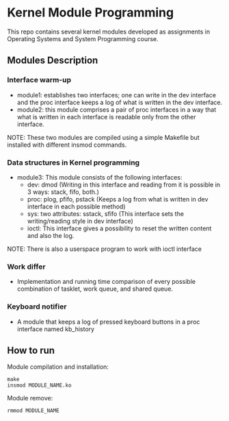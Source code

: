 # Kernel Module Programming
 This repo contains several kernel modules developed as assignments in Operating Systems and System Programming course.

## Modules Description
### Interface warm-up
- module1: establishes two interfaces; one can write in the dev interface and the proc interface keeps a log of what is written in the dev interface.
- module2: this module comprises a pair of proc interfaces in a way that what is written in each interface is readable only from the other interface.

NOTE: These two modules are compiled using a simple Makefile but installed with different insmod commands.
### Data structures in Kernel programming 
- module3: This module consists of the following interfaces:
	- dev: dmod (Writing  in this interface and reading from it is possible in 3 ways: stack, fifo, both.)
	- proc: plog, pfifo, pstack (Keeps a log from what is written in dev interface in each possible method)
	- sys: two attributes: sstack, sfifo (This interface sets the writing/reading style in dev interface)
	- ioctl: This interface gives a possibility to reset the written content and also the log.

NOTE: There is also a userspace program to work with ioctl interface

### Work differ 
- Implementation and running time comparison of every possible combination of tasklet, work queue, and shared queue.
 
### Keyboard notifier
 - A module that keeps a log of pressed keyboard buttons in a proc interface named kb_history

## How to run
Module compilation and installation:
```
make
insmod MODULE_NAME.ko
```
Module remove:
```
rmmod MODULE_NAME
```
